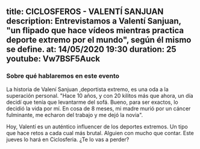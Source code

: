 title: CICLOSFEROS - VALENTÍ SANJUAN
description: Entrevistamos a Valentí Sanjuan, "un flipado que hace vídeos mientras practica deporte extremo por el mundo", según él mismo se define. 
at: 14/05/2020 19:30
duration: 25
youtube: Vw7BSF5Auck
----
### Sobre qué hablaremos en este evento

La historia de Valení Sanjuan ,deportista extremo, es una oda a la superación personal. "Hace 10 años, y con 20 kilitos más que ahora, un día decidí que tenía que levantarme del sofá. Bueno, para ser exactos, lo decidió la vida por mí. En cosa de 8 meses, mi madre murió por un cáncer fulminante, me echaron del trabajo y me dejó la novia". 

Hoy, Valentí es un auténtico influencer de los deportes extremos. Un tipo que hace retos a cada cual más brutal. Alguien con mucho que contar. Este jueves lo hará en Ciclosferia. ¿Te lo vas a perder?
